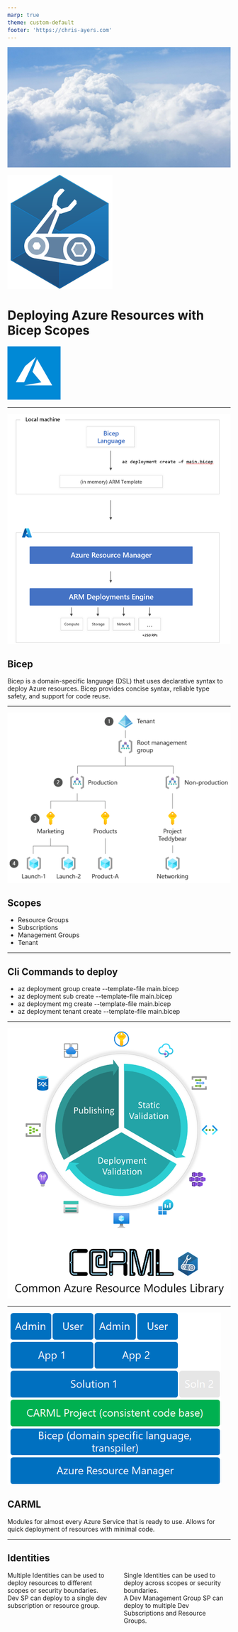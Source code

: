 ```yaml
---
marp: true
theme: custom-default
footer: 'https://chris-ayers.com'
---
```


![bg right](img/background.jpg)

![bicep w:150px](img/bicep-logo.png)
# Deploying Azure Resources with Bicep Scopes
![azure w:150px](img/azure-logo.png)

---

![bg right fit](img/bicep-arm.png)
## Bicep
Bicep is a domain-specific language (DSL) that uses declarative syntax to deploy Azure resources. Bicep provides concise syntax, reliable type safety, and support for code reuse. 


---

![bg left fit 90%](img/2-hierarchy.png)
## Scopes

* Resource Groups
* Subscriptions
* Management Groups
* Tenant

---

## Cli Commands to deploy

- az deployment group create --template-file main.bicep
- az deployment sub create --template-file main.bicep
- az deployment mg create --template-file main.bicep
- az deployment tenant create --template-file main.bicep

---

![bg fit](img/CARML.png)

---

![bg fit right 90%](img/layers.png)
## CARML
Modules for almost every Azure Service that is ready to use.
Allows for quick deployment of resources with minimal code.

---

## Identities

<div class="columns">
<div>
Multiple Identities can be used to deploy resources to different scopes or security boundaries.<br>
Dev SP can deploy to a single dev subscription or resource group.
</div>
<div>
Single Identities can be used to deploy across scopes or security boundaries.<br>
A Dev Management Group SP can deploy to multiple Dev Subscriptions and Resource Groups.
</div>
</div>

